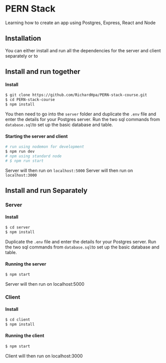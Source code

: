 # PERN Stack

Learning how to create an app using Postgres, Express, React and Node

## Installation

You can either install and run all the dependencies for the server and client separately or to

## Install and run together

#### Install

```sh
$ git clone https://github.com/RichardHpa/PERN-stack-course.git
$ cd PERN-stack-course
$ npm install
```

You then need to go into the `server` folder and duplicate the `.env` file and enter the details for your Postgres server. Run the two sql commands from `database.sql`to set up the basic database and table.

#### Starting the server and client

```sh
# run using nodemon for development
$ npm run dev
# npm using standard node
# $ npm run start
```

Server will then run on `localhost:5000`
Server will then run on `localhost:3000`

## Install and run Separately

### Server

#### Install

```sh
$ cd server
$ npm install
```

Duplicate the `.env` file and enter the details for your Postgres server. Run the two sql commands from `database.sql`to set up the basic database and table.

#### Running the server

```sh
$ npm start
```

Server will then run on localhost:5000

### Client

#### Install

```sh
$ cd client
$ npm install
```

#### Running the client

```sh
$ npm start
```

Client will then run on localhost:3000
